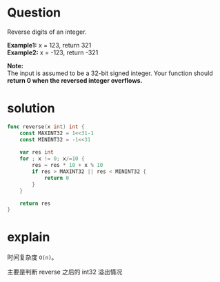 # Question
Reverse digits of an integer.

**Example1:** x = 123, return 321  
**Example2:** x = -123, return -321  

**Note:**  
The input is assumed to be a 32-bit signed integer. Your function should **return 0 when the reversed integer overflows.**

# solution
```go
func reverse(x int) int {
    const MAXINT32 = 1<<31-1
    const MININT32 = -1<<31
        
    var res int
    for ; x != 0; x/=10 {
        res = res * 10 + x % 10
        if res > MAXINT32 || res < MININT32 {
            return 0
        }
    }

    return res
}
```
# explain
时间复杂度 ```O(n)```。  

主要是判断 reverse 之后的 int32 溢出情况  